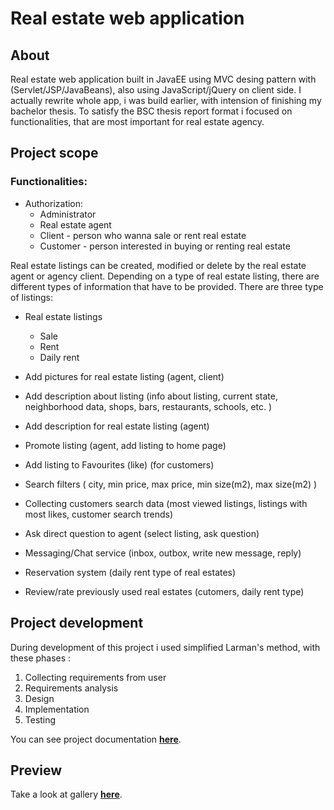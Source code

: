 # Real estate web application

## About
Real estate web application built in JavaEE using MVC desing pattern with (Servlet/JSP/JavaBeans), also using JavaScript/jQuery on client side.
I actually rewrite whole app, i was build earlier, with intension of finishing my bachelor thesis. To satisfy the BSC thesis report format i focused on functionalities, that are most important for real estate agency.


## Project scope
### Functionalities:

* Authorization:
  * Administrator
  * Real estate agent
  * Client - person who wanna sale or rent real estate
  * Customer - person interested in buying or renting real estate
  
Real estate listings can be created, modified or delete by the real estate agent or agency client. Depending on a type of real estate listing, there are different types of information that have to be provided.
There are three type of listings:
* Real estate listings
  * Sale
  * Rent
  * Daily rent
  
* Add pictures for real estate listing (agent, client)
* Add description about listing (info about listing, current state, neighborhood data, shops, bars, restaurants, schools, etc. )
* Add description for real estate listing (agent)
* Promote listing (agent, add listing to home page)
* Add listing to Favourites (like) (for customers)
* Search filters ( city, min price, max price, min size(m2), max size(m2) ) 
* Collecting customers search data (most viewed listings, listings with most likes, customer search trends)
* Ask direct question to agent (select listing, ask question)
* Messaging/Chat service (inbox, outbox, write new message, reply)
* Reservation system (daily rent type of real estates)
* Review/rate previously used real estates (cutomers, daily rent type)


## Project development
During development of this project i used simplified Larman's method, with these phases :

1. Collecting requirements from user
1. Requirements analysis
1. Design
1. Implementation
1. Testing

You can see project documentation [**here**](https://github.com/svire/RealEstateWebApp/tree/master/documentation/docs.pdf).

## Preview

Take a look at gallery [**here**](https://github.com/svire/RealEstateWebApp/tree/master/screenshots).
